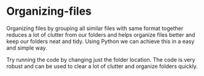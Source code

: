 # Organizing-files
Organizing files by grouping all similar files with same format together reduces a lot of clutter from our folders and helps organize files better and keep our folders neat and tidy. 
Using Python we can achieve this in a easy and simple way.

Try running the code by changing just the folder location. The code is very robust and can be used to clear a lot of clutter and organize folders quickly.
